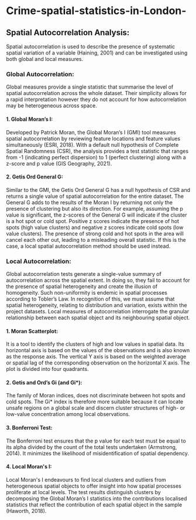 # Crime-spatial-statistics-in-London-

## Spatial Autocorrelation Analysis: 
Spatial autocorrelation is used to describe the presence of systematic spatial variation of a variable (Haining, 2001) and can be investigated using both global and local measures. 

### Global Autocorrelation:
Global measures provide a single statistic that summarise the level of spatial autocorrelation across the whole dataset. Their simplicity allows for a rapid interpretation however they do not account for how autocorrelation may be heterogeneous across space. 

#### 1. Global Moran’s I: 
Developed by Patrick Moran, the Global Moran’s I (GMI) tool measures spatial autocorrelation by reviewing feature locations and feature values simultaneously (ESRI, 2018). With a default null hypothesis of Complete Spatial Randomness (CSR), the analysis provides a test statistic that ranges from -1 (indicating perfect dispersion) to 1 (perfect clustering) along with a z-score and p value (GIS Geography, 2021). 

 #### 2. Getis Ord General G: 
Similar to the GMI, the Getis Ord General G has a null hypothesis of CSR and returns a single value of spatial autocorrelation for the entire dataset. The General G adds to the results of the Moran I by returning not only the presence of clustering but also its direction. For example, assuming the p value is significant, the z-scores of the General G will indicate if the cluster is a hot spot or cold spot. Positive z scores indicate the presence of hot spots (high value clusters) and negative z scores indicate cold spots (low value clusters). The presence of strong cold and hot spots in the area will cancel each other out, leading to a misleading overall statistic. If this is the case, a local spatial autocorrelation method should be used instead.

### Local Autocorrelation:
Global autocorrelation tests generate a single-value summary of autocorrelation across the spatial extent. In doing so, they fail to account for the presence of spatial heterogeneity and create the illusion of homogeneity. Such non-uniformity is endemic in spatial processes according to Tobler’s Law. In recognition of this, we must assume that spatial heterogeneity, relating to distribution and variation, exists within the project datasets. Local measures of autocorrelation interrogate the granular relationship between each spatial object and its neighbouring spatial object. 

 #### 1. Moran Scatterplot: 
It is a tool to identify the clusters of high and low values in spatial data. Its horizontal axis is based on the values of the observations and is also known as the response axis. The vertical Y axis is based on the weighted average or spatial lag of the corresponding observation on the horizontal X axis. The plot is divided into four quadrants. 

 #### 2. Getis and Ord’s Gi (and Gi*): 
The family of Moran indices, does not discriminate between hot spots and cold spots. The Gi* index is therefore more suitable because it can locate unsafe regions on a global scale and discern cluster structures of high- or low-value concentration among local observations. 

 #### 3. Bonferroni Test: 
The Bonferroni test ensures that the p value for each test must be equal to its alpha divided by the count of the total tests undertaken (Armstrong, 2014). It minimizes the likelihood of misidentification of spatial dependency.

 #### 4. Local Moran's I:
Local Moran's I endeavours to find local clusters and outliers from heterogeneous spatial objects to offer insight into how spatial processes proliferate at local levels. The test results distinguish clusters by decomposing the Global Moran’s I statistics into the contributions localised statistics that reflect the contribution of each spatial object in the sample (Haworth, 2018).

